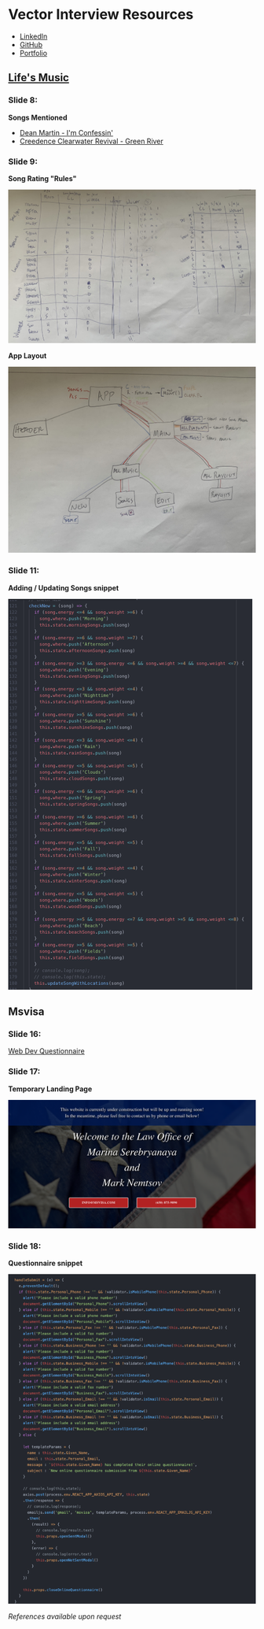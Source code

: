 # Vector Interview Resources
- [LinkedIn](https://www.linkedin.com/in/gianni-nola/)
- [GitHub](https://github.com/Gnola)
- [Portfolio](https://www.gianninola.com/)


## [Life's Music](https://mern-music.herokuapp.com/)

### Slide 8:

**Songs Mentioned**
- [Dean Martin - I'm Confessin'](https://www.youtube.com/watch?v=8qLmbLj9yb8)
- [Creedence Clearwater Revival - Green River](https://www.youtube.com/watch?v=cYPK_sl7h44)

### Slide 9:

**Song Rating "Rules"**

![Song Rating](_assets/SongRating.JPG)

**App Layout**

![App Layout](_assets/AppMap.JPG)

### Slide 11:

**Adding / Updating Songs snippet**

![Check New](_assets/CheckNew.png)


## Msvisa

### Slide 16:

<a href="./_assets/Web_Dev_Questionnaire.pdf" download>Web Dev Questionnaire</a>

### Slide 17:

**Temporary Landing Page**

![Temp Landing](_assets/iteration1.png)

### Slide 18:

**Questionnaire snippet**

![Questionnaire](_assets/questionnaire.png)



*References available upon request*
